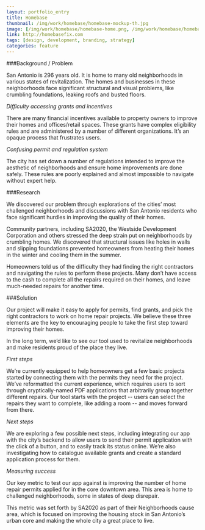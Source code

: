 ```yaml
---
layout: portfolio_entry
title: Homebase
thumbnail: /img/work/homebase/homebase-mockup-th.jpg
image: [/img/work/homebase/homebase-home.png, /img/work/homebase/homebase-cartoons.png, /img/work/homebase/homebase-bizcards.jpg, /img/work/homebase/homebase-mockup.jpg]
link: http://homebasefix.com
tags: [design, development, branding, strategy]
categories: feature
---
```


###Background / Problem

San Antonio is 296 years old. It is home to many old neighborhoods in various states of revitalization. The homes and businesses in these neighborhoods face significant structural and visual problems, like crumbling foundations, leaking roofs and busted floors.

*Difficulty accessing grants and incentives*

There are many financial incentives available to property owners to improve their homes and offices/retail spaces. These grants have complex eligibility rules and are administered by a number of different organizations. It’s an opaque process that frustrates users.

*Confusing permit and regulation system*

The city has set down a number of regulations intended to improve the aesthetic of neighborhoods and ensure home improvements are done safely. These rules are poorly explained and almost impossible to navigate without expert help.

###Research

We discovered our problem through explorations of the cities’ most challenged neighborhoods and discussions with San Antonio residents who face significant hurdles in improving the quality of their homes.

Community partners, including SA2020, the Westside Development Corporation and others stressed the deep strain put on neighborhoods by crumbling homes. We discovered that structural issues like holes in walls and slipping foundations prevented homeowners from heating their homes in the winter and cooling them in the summer.

Homeowners told us of the difficulty they had finding the right contractors and navigating the rules to perform these projects. Many don’t have access to the cash to complete all the repairs required on their homes, and leave much-needed repairs for another time.

###Solution

Our project will make it easy to apply for permits, find grants, and pick the right contractors to work on home repair projects. We believe these three elements are the key to encouraging people to take the first step toward improving their homes.

In the long term, we’d like to see our tool used to revitalize neighborhoods and make residents proud of the place they live.

*First steps*

We’re currently equipped to help homeowners get a few basic projects started by connecting them with the permits they need for the project. We’ve reformatted the current experience, which requires users to sort through cryptically-named PDF applications that arbitrarily group together different repairs. Our tool starts with the project -- users can select the repairs they want to complete, like adding a room -- and moves forward from there.

*Next steps*

We are exploring a few possible next steps, including integrating our app with the city’s backend to allow users to send their permit application with the click of a button, and to easily track its status online. We’re also investigating how to catalogue available grants and create a standard application process for them.

*Measuring success*

Our key metric to test our app against is improving the number of home repair permits applied for in the core downtown area. This area is home to challenged neighborhoods, some in states of deep disrepair.

This metric was set forth by SA2020 as part of their Neighborhoods cause area, which is focused on improving the housing stock in San Antonio’s urban core and making the whole city a great place to live.
